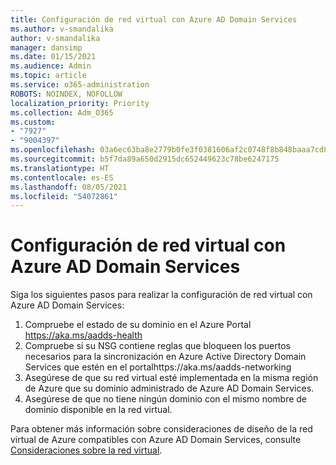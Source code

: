 ```yaml
---
title: Configuración de red virtual con Azure AD Domain Services
ms.author: v-smandalika
author: v-smandalika
manager: dansimp
ms.date: 01/15/2021
ms.audience: Admin
ms.topic: article
ms.service: o365-administration
ROBOTS: NOINDEX, NOFOLLOW
localization_priority: Priority
ms.collection: Adm_O365
ms.custom:
- "7927"
- "9004397"
ms.openlocfilehash: 03a6ec63ba8e2779b0fe3f0381606af2c0748f8b848baaa7cd88b61317bd7a5e
ms.sourcegitcommit: b5f7da89a650d2915dc652449623c78be6247175
ms.translationtype: HT
ms.contentlocale: es-ES
ms.lasthandoff: 08/05/2021
ms.locfileid: "54072861"
---
```

# <a name="virtual-configuration-with-aad-domain-services"></a>Configuración de red virtual con Azure AD Domain Services

Siga los siguientes pasos para realizar la configuración de red virtual con Azure AD Domain Services: 

1. Compruebe el estado de su dominio en el Azure Portal https://aka.ms/aadds-health
2. Compruebe si su NSG contiene reglas que bloqueen los puertos necesarios para la sincronización en Azure Active Directory Domain Services que estén en el portalhttps://aka.ms/aadds-networking
3. Asegúrese de que su red virtual esté implementada en la misma región de Azure que su dominio administrado de Azure AD Domain Services.
4. Asegúrese de que no tiene ningún dominio con el mismo nombre de dominio disponible en la red virtual.

Para obtener más información sobre consideraciones de diseño de la red virtual de Azure compatibles con Azure AD Domain Services, consulte [Consideraciones sobre la red virtual](https://docs.microsoft.com/azure/active-directory-domain-services/network-considerations).

